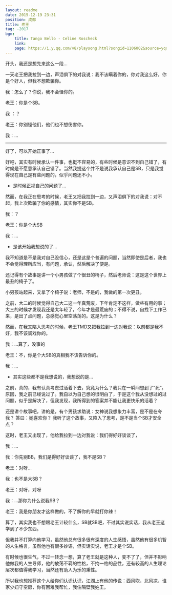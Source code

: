 ```yaml
---
layout: readme
date: 2015-12-19 23:31
position: 成都
title: 老王
tag: -2017
bgm:
    title: Tango Bello - Celine Roscheck
    link:
    page: https://i.y.qq.com/v8/playsong.html?songid=1106002&source=yqq#wechat_redirect
---
```


开头，我还是想先来这么一段...

一天老王把我拉到一边，声泪俱下的对我说：我不该瞒着你的，你对我这么好，你是个好人，但我不想欺骗你。

我：怎么了？你说，我不会怪你的。

老王：你是个SB。

我 ：？

老王：你别怪他们，他们也不想伤害你。

我：...

---

好了，可以开始正事了...

好吧，其实有时候承认一件事，也挺不容易的，有些时候是意识不到自己错了，有时候是不愿意承认自己错了。当然我提这个并不是说我承认自己是SB，只是我觉得现在自己是有些问题的，似乎问题还不小。

- 是时候正视自己的问题了...

然而，在我正在思考的时候，老王又把我拉到一边，又声泪俱下的对我说：对不起，我上次欺骗了你的感情，其实你不是SB。

我：？

老王：你是个大SB

我：...

- 是该开始我想说的了...

我不知道是不是我对自己没信心，还是这是个普遍的问题，当然即使是后者，我也不会觉得理所应当，有问题，承认，然后解决了便是。

还记得有个故事是讲一个小男孩做了个很丑的椅子，然后老师说：这是这个世界上最丑的椅子了。

小男孩站起来，又拿了个椅子说：老师，不是的，我做的第一次更丑。

之前，大二的时候觉得自己大二这一年真荒废，下年肯定不这样，做些有用的事；大三的时候才发现我还是太年轻了，今年才是最荒废的；不得不说，自找下工作已来，是出了点问题，总感觉心里空荡荡的。这是为什么？

然而，在我又陷入思考的时候，老王TMD又把我拉到一边对我说：以前都是我不好，我不该调戏你的。

我：...算了，没事的

老王：不，你是个大SB的真相我不该告诉你的。

我：...

- 其实这些都不是我想说的，我想说的是...

之前，真的，我有认真考虑过活着下去，究竟为什么？我只在一瞬间想到了“死”。原因，我之前已经说过了。我自以为自己想的很明白了，于是这个我从没想过的过问题，似乎是解决了，但我发现，我所得到的答案并不能让我更快乐的活着？

还是讲个故事吧，讲的是，有个男孩求助说：女神说我想象力丰富，是不是在夸我？
答曰：她喜欢你？
我听了这个故事，又陷入了思考，是不是当个SB才安全点？

这时，老王又出现了，他给我拉到一边对我说：我们得好好谈谈了，

我：...

我：你先别BB，我们是得好好谈谈了，我不是SB？

老王：对呀...

我：也不是大SB？

老王：对呀，对呀

我：...那你为什么说我SB？

老王：我是你朋友才这样做的，不了解你的早就打你辣！

算了，其实我也不想跟老王计较什么，SB就SB吧，不过其实说实话，我从老王这学到了不少东西。

但我并不打算向他学习，虽然他总有很多很有深度的人生感悟，虽然他有很多机智的人生格言，虽然他也有很多妙语，但实话实说，老王才是个SB。

有时候也很生气，不过一转念一想，算了老王就是这种人，变不了了，但并不影响他做我的人生导师，他的放荡不羁的性格，不拘一格的品性，还有较高的人生理论层次都值得我学习，当然还有助人为乐的秉性。

所以我也想推荐这个人给你们认识认识，江湖上有他的传说：西风吹，北风凉，谁家少妇守空房，你有困难我帮忙，我住隔壁我姓王。
